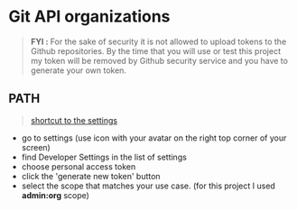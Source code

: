 # Git API organizations

> **FYI :**
>For the sake of security it is not allowed to upload tokens to the Github repositories.
> By the time that you will use or test this project my token will be removed by Github security service and you have to generate your own token. 

## PATH
> [shortcut to the settings](https://github.com/settings/tokens)

- go to settings (use icon with your avatar on the right top corner of your screen)
- find Developer Settings in the list of settings
- choose personal access token
- click the 'generate new token' button
- select the scope that matches your use case. (for this project I used **admin:org** scope)